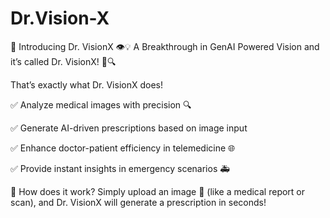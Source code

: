 # Dr.Vision-X
🚀 Introducing Dr. VisionX 👁️💡
A Breakthrough in GenAI Powered Vision and it’s called Dr. VisionX! 🤖🔍

That’s exactly what Dr. VisionX does! 

✅ Analyze medical images with precision 🔍

✅ Generate AI-driven prescriptions based on image input 

✅ Enhance doctor-patient efficiency in telemedicine 🌐

✅ Provide instant insights in emergency scenarios 🚑

🔬 How does it work?
Simply upload an image 📸 (like a medical report or scan), and Dr. VisionX will generate a prescription in seconds!
